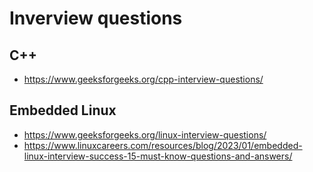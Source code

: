 # Inverview questions

## C++
* https://www.geeksforgeeks.org/cpp-interview-questions/

## Embedded Linux
* https://www.geeksforgeeks.org/linux-interview-questions/
* https://www.linuxcareers.com/resources/blog/2023/01/embedded-linux-interview-success-15-must-know-questions-and-answers/
